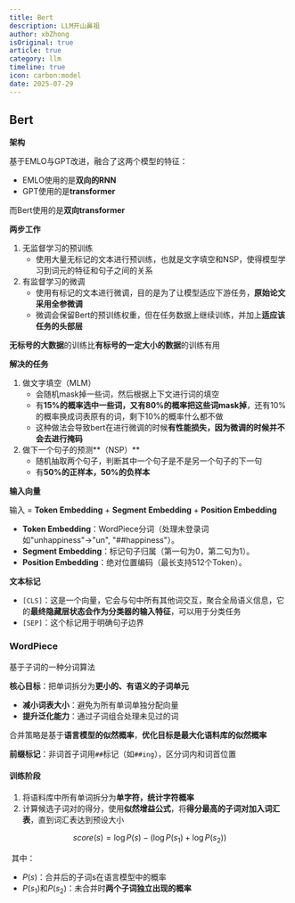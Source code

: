 ```yaml
---
title: Bert
description: LLM开山鼻祖
author: xbZhong
isOriginal: true
article: true
category: llm
timeline: true
icon: carbon:model
date: 2025-07-29
---
```

## Bert

**架构**

基于EMLO与GPT改进，融合了这两个模型的特征：

- EMLO使用的是**双向的RNN**
- GPT使用的是**transformer**

而Bert使用的是**双向transformer**

**两步工作**

1. 无监督学习的预训练
   - 使用大量无标记的文本进行预训练，也就是文字填空和NSP，使得模型学习到词元的特征和句子之间的关系
2. 有监督学习的微调
   - 使用有标记的文本进行微调，目的是为了让模型适应下游任务，**原始论文采用全参微调**
   - 微调会保留Bert的预训练权重，但在任务数据上继续训练，并加上**适应该任务的头部层**

**无标号的大数据**的训练比**有标号的一定大小的数据**的训练有用

**解决的任务**

1. 做文字填空（MLM）
   - 会随机mask掉一些词，然后根据上下文进行词的填空
   - 有**15%**的概率选中一些词，又有**80%**的概率把**这些词mask掉**，还有10%的概率换成词表原有的词，剩下10%的概率什么都不做
   - 这种做法会导致bert在进行微调的时候**有性能损失，因为微调的时候并不会去进行掩码**
2. 做下一个句子的预测**（NSP）**
   - 随机抽取两个句子，判断其中一个句子是不是另一个句子的下一句
   - 有**50%的正样本，50%的负样本**

**输入向量**

输入 = **Token Embedding** + **Segment Embedding** + **Position Embedding**

- **Token Embedding**：WordPiece分词（处理未登录词如"unhappiness"→"un", "##happiness"）。
- **Segment Embedding**：标记句子归属（第一句为0，第二句为1）。
- **Position Embedding**：绝对位置编码（最长支持512个Token）。

**文本标记**

- `[CLS]`：这是一个向量，它会与句中所有其他词交互，聚合全局语义信息，它的**最终隐藏层状态会作为分类器的输入特征**，可以用于分类任务
- `[SEP]`：这个标记用于明确句子边界

### WordPiece

基于子词的一种分词算法

**核心目标**：把单词拆分为**更小的、有语义的子词单元**

- **减小词表大小**：避免为所有单词单独分配向量
- **提升泛化能力**：通过子词组合处理未见过的词

合并策略是基于**语言模型的似然概率**，**优化目标是最大化语料库的似然概率**

**前缀标记**：非词首子词用`##`标记（如`##ing`），区分词内和词首位置

#### 训练阶段

1. 将语料库中所有单词拆分为**单字符，统计字符概率**
2. 计算候选子词对的得分，使用**似然增益公式**，将**得分最高的子词对加入词汇表**，直到词汇表达到预设大小

$$
score(s) = \log P(s)- (\log P(s_1) + \log P(s_2))
$$

​	其中：

- $P(s)$：合并后的子词s在语言模型中的概率
- $P(s_1)$和$P(s_2)$：未合并时**两个子词独立出现的概率**



